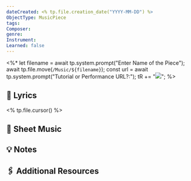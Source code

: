 ```yaml
---
dateCreated: <% tp.file.creation_date("YYYY-MM-DD") %>
ObjectType: MusicPiece
tags: 
Composer: 
genre: 
Instrument: 
Learned: false
---
```

<%*
let filename = await tp.system.prompt("Enter Name of the Piece");
await tp.file.move(`/Music/${filename}`);
const url = await tp.system.prompt("Tutorial or Performance URL?:");
tR += "![]("+url+")";
%>
## 📝 Lyrics

<% tp.file.cursor() %>


## 🎵 Sheet Music



## 💡 Notes



## 🖇️ Additional Resources




